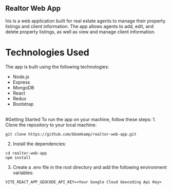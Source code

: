 ## Realtor Web App

his is a web application built for real estate agents to manage their property listings and client information. The app allows agents to add, edit, and delete property listings, as well as view and manage client information.
<br />
# Technologies Used
The app is built using the following technologies:
* Node.js
* Express
* MongoDB
* React
* Redux
* Bootstrap
<br />
#Getting Started
To run the app on your machine, follow these steps:
1. Clone the repository to your local machine:

```
git clone https://github.com/bbomkamp/realtor-web-app.git
```
2. Install the dependencies:
```
cd realtor-web-app
npm install
```

3. Create a .env file in the root directory and add the following environment variables:
```
VITE_REACT_APP_GEOCODE_API_KEY=<Your Google Cloud Geocoding Api Key>
```





